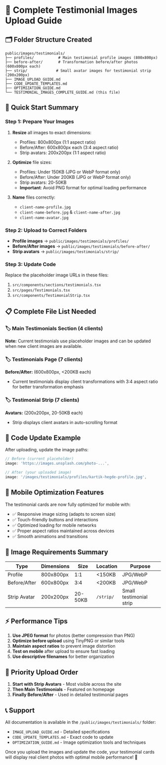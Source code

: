 # 📸 Complete Testimonial Images Upload Guide

## 🗂️ Folder Structure Created

```
public/images/testimonials/
├── profiles/           # Main testimonial profile images (800x800px)
├── before-after/       # Transformation before/after photos (600x800px each)
├── strip/             # Small avatar images for testimonial strip (200x200px)
├── IMAGE_UPLOAD_GUIDE.md
├── CODE_UPDATE_TEMPLATES.md
├── OPTIMIZATION_GUIDE.md
└── TESTIMONIAL_IMAGES_COMPLETE_GUIDE.md (this file)
```

## 🎯 Quick Start Summary

### Step 1: Prepare Your Images
1. **Resize** all images to exact dimensions:
   - Profiles: 800x800px (1:1 aspect ratio)
   - Before/After: 600x800px each (3:4 aspect ratio)
   - Strip avatars: 200x200px (1:1 aspect ratio)

2. **Optimize** file sizes:
   - Profiles: Under 150KB (JPG or WebP format only)
   - Before/After: Under 200KB (JPG or WebP format only)
   - Strip avatars: 20-50KB
   - **Important**: Avoid PNG format for optimal loading performance

3. **Name** files correctly:
   - `client-name-profile.jpg`
   - `client-name-before.jpg` & `client-name-after.jpg`
   - `client-name-avatar.jpg`

### Step 2: Upload to Correct Folders
- **Profile images** → `public/images/testimonials/profiles/`
- **Before/After images** → `public/images/testimonials/before-after/`
- **Strip avatars** → `public/images/testimonials/strip/`

### Step 3: Update Code
Replace the placeholder image URLs in these files:
1. `src/components/sections/testimonials.tsx`
2. `src/pages/Testimonials.tsx`
3. `src/components/TestimonialStrip.tsx`

## 📋 Complete File List Needed

### 🏷️ Main Testimonials Section (4 clients)
**Note:** Current testimonials use placeholder images and can be updated when new client images are available.

### 🏷️ Testimonials Page (7 clients)
**Before/After:** (600x800px, <200KB each)
- Current testimonials display client transformations with 3:4 aspect ratio for better transformation emphasis

### 🏷️ Testimonial Strip (7 clients)
**Avatars:** (200x200px, 20-50KB each)
- Strip displays client avatars in auto-scrolling format

## 🔧 Code Update Example

After uploading, update the image paths:

```javascript
// Before (current placeholder)
image: 'https://images.unsplash.com/photo-...',

// After (your uploaded image)
image: '/images/testimonials/profiles/kartik-hegde-profile.jpg',
```

## 📱 Mobile Optimization Features

The testimonial cards are now fully optimized for mobile with:
- ✅ Responsive image sizing (adapts to screen size)
- ✅ Touch-friendly buttons and interactions
- ✅ Optimized loading for mobile networks
- ✅ Proper aspect ratios maintained across devices
- ✅ Smooth animations and transitions

## 🚀 Image Requirements Summary

| Type | Dimensions | Size | Location | Purpose |
|------|-----------|------|----------|---------|
| Profile | 800x800px | 1:1 | <150KB | JPG/WebP | `/profiles/` | Main testimonial photos |
| Before/After | 600x800px | 3:4 | <200KB | JPG/WebP | `/before-after/` | Transformation photos |
| Strip Avatar | 200x200px | 20-50KB | `/strip/` | Small testimonial strip |

## ⚡ Performance Tips

1. **Use JPEG format** for photos (better compression than PNG)
2. **Optimize before upload** using TinyPNG or similar tools
3. **Maintain aspect ratios** to prevent image distortion
4. **Test on mobile** after upload to ensure fast loading
5. **Use descriptive filenames** for better organization

## 🎯 Priority Upload Order

1. **Start with Strip Avatars** - Most visible across the site
2. **Then Main Testimonials** - Featured on homepage
3. **Finally Before/After** - Used in detailed testimonial pages

## 📞 Support

All documentation is available in the `/public/images/testimonials/` folder:
- `IMAGE_UPLOAD_GUIDE.md` - Detailed specifications
- `CODE_UPDATE_TEMPLATES.md` - Exact code to update
- `OPTIMIZATION_GUIDE.md` - Image optimization tools and techniques

Once you upload the images and update the code, your testimonial cards will display real client photos with optimal mobile performance! 🎉